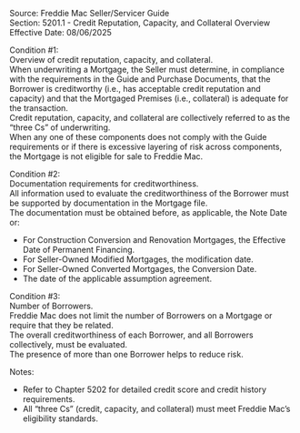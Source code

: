 Source: Freddie Mac Seller/Servicer Guide  
Section: 5201.1 - Credit Reputation, Capacity, and Collateral Overview  
Effective Date: 08/06/2025  

Condition #1:  
Overview of credit reputation, capacity, and collateral.  
When underwriting a Mortgage, the Seller must determine, in compliance with the requirements in the Guide and Purchase Documents, that the Borrower is creditworthy (i.e., has acceptable credit reputation and capacity) and that the Mortgaged Premises (i.e., collateral) is adequate for the transaction.  
Credit reputation, capacity, and collateral are collectively referred to as the “three Cs” of underwriting.  
When any one of these components does not comply with the Guide requirements or if there is excessive layering of risk across components, the Mortgage is not eligible for sale to Freddie Mac.  

Condition #2:  
Documentation requirements for creditworthiness.  
All information used to evaluate the creditworthiness of the Borrower must be supported by documentation in the Mortgage file.  
The documentation must be obtained before, as applicable, the Note Date or:  
- For Construction Conversion and Renovation Mortgages, the Effective Date of Permanent Financing.  
- For Seller-Owned Modified Mortgages, the modification date.  
- For Seller-Owned Converted Mortgages, the Conversion Date.  
- The date of the applicable assumption agreement.  

Condition #3:  
Number of Borrowers.  
Freddie Mac does not limit the number of Borrowers on a Mortgage or require that they be related.  
The overall creditworthiness of each Borrower, and all Borrowers collectively, must be evaluated.  
The presence of more than one Borrower helps to reduce risk.  

Notes:  
- Refer to Chapter 5202 for detailed credit score and credit history requirements.  
- All “three Cs” (credit, capacity, and collateral) must meet Freddie Mac’s eligibility standards.
